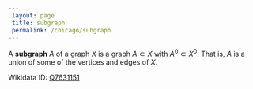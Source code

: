 ```yaml
---
 layout: page
 title: subgraph
 permalink: /chicago/subgraph
---
```

A **subgraph** $A$ of a [graph](https://mathgloss.github.io/MathGloss/graph) $X$ is a [graph](https://mathgloss.github.io/MathGloss/graph) $A\subset X$ with $A^0\subset X^0$. That is, $A$ is a union of some of the vertices and edges of $X$. 

Wikidata ID: [Q7631151](https://www.wikidata.org/wiki/Q7631151)